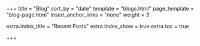 +++
title = "Blog"
sort_by = "date"
template = "blogs.html"
page_template = "blog-page.html"
insert_anchor_links = "none"
weight = 3

extra.index_title = "Recent Posts"
extra.index_show = true
extra.toc = true

+++
